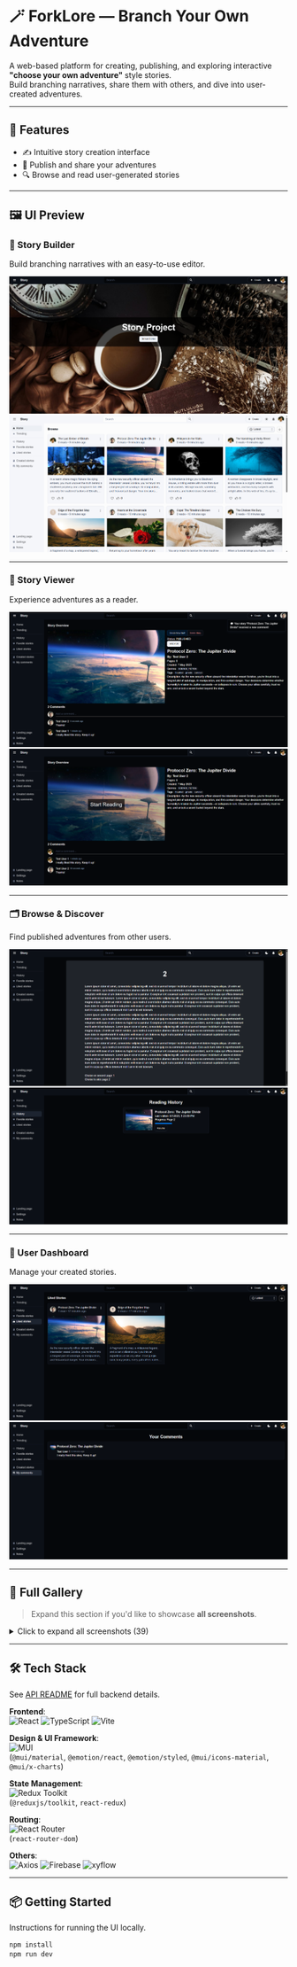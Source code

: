 # 🪄 ForkLore — Branch Your Own Adventure

A web-based platform for creating, publishing, and exploring interactive **"choose your own adventure"** style stories.  
Build branching narratives, share them with others, and dive into user-created adventures.

---

## 🚀 Features

- ✍️ Intuitive story creation interface
- 📖 Publish and share your adventures
- 🔍 Browse and read user-generated stories

---

## 🖼️ UI Preview

### 🔧 Story Builder
Build branching narratives with an easy-to-use editor.

![Story Editor](/public/assets/screenshots/Screenshot%201.png)
![Path Configuration](/public/assets/screenshots/Screenshot%203.png)

---

### 📖 Story Viewer
Experience adventures as a reader.

![Story Start](/public/assets/screenshots/Screenshot%205.png)
![Choices Example](/public/assets/screenshots/Screenshot%206.png)

---

### 🗂️ Browse & Discover
Find published adventures from other users.

![Story List](/public/assets/screenshots/Screenshot%208.png)
![Story Details](/public/assets/screenshots/Screenshot%2010.png)

---

### 👤 User Dashboard
Manage your created stories.

![User Dashboard](/public/assets/screenshots/Screenshot%2012.png)
![Edit Story](/public/assets/screenshots/Screenshot%2014.png)

---

## 📸 Full Gallery

> Expand this section if you'd like to showcase **all screenshots**.

<details>
  <summary>Click to expand all screenshots (39)</summary>

![1](/public/assets/screenshots/Screenshot%201.png)
![2](/public/assets/screenshots/Screenshot%202.png)
...
![39](/public/assets/screenshots/Screenshot%2039.png)

</details>

---

## 🛠️ Tech Stack

See [API README](https://github.com/tmikov99/story-app/blob/main/README.md) for full backend details.

**Frontend**:  
![React](https://img.shields.io/badge/React-20232A?style=for-the-badge&logo=react&logoColor=61DAFB)
![TypeScript](https://img.shields.io/badge/TypeScript-3178C6?style=for-the-badge&logo=typescript&logoColor=white)
![Vite](https://img.shields.io/badge/Vite-646CFF?style=for-the-badge&logo=vite&logoColor=white)

**Design & UI Framework**:  
![MUI](https://img.shields.io/badge/MUI-007FFF?style=for-the-badge&logo=mui&logoColor=white)  
(`@mui/material`, `@emotion/react`, `@emotion/styled`, `@mui/icons-material`, `@mui/x-charts`)

**State Management**:  
![Redux Toolkit](https://img.shields.io/badge/Redux_Toolkit-593D88?style=for-the-badge&logo=redux&logoColor=white)  
(`@reduxjs/toolkit`, `react-redux`)

**Routing**:  
![React Router](https://img.shields.io/badge/React_Router-CA4245?style=for-the-badge&logo=react-router&logoColor=white)  
(`react-router-dom`)

**Others**:  
![Axios](https://img.shields.io/badge/Axios-5A29E4?logo=axios&logoColor=white&style=for-the-badge)
![Firebase](https://img.shields.io/badge/Firebase-DD2C00?logo=firebase&logoColor=white&style=for-the-badge)
![xyflow](https://img.shields.io/badge/xyflow-1A192B?logo=xyflow&logoColor=white&style=for-the-badge)

---

## 📦 Getting Started

Instructions for running the UI locally.

```bash
npm install
npm run dev